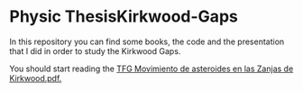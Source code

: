 # Physic ThesisKirkwood-Gaps

In this repository you can find some books, the code and the presentation that I did in order to study the Kirkwood Gaps.

You should start reading the [TFG Movimiento de asteroides en las Zanjas de Kirkwood.pdf.](https://github.com/Mazziitoozz/Physic-Thesis-Kirkwood-Gaps/blob/master/TFG%20Movimiento%20de%20asteroides%20en%20las%20Zanjas%20de%20Kirkwood.pdf)
